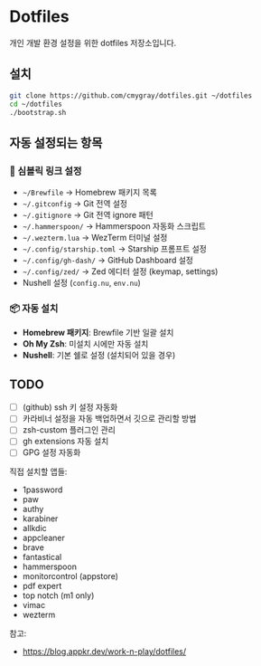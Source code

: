 # Dotfiles

개인 개발 환경 설정을 위한 dotfiles 저장소입니다.

## 설치

```bash
git clone https://github.com/cmygray/dotfiles.git ~/dotfiles
cd ~/dotfiles
./bootstrap.sh
```

## 자동 설정되는 항목

### 🔗 심볼릭 링크 설정
- `~/Brewfile` → Homebrew 패키지 목록
- `~/.gitconfig` → Git 전역 설정
- `~/.gitignore` → Git 전역 ignore 패턴
- `~/.hammerspoon/` → Hammerspoon 자동화 스크립트
- `~/.wezterm.lua` → WezTerm 터미널 설정
- `~/.config/starship.toml` → Starship 프롬프트 설정
- `~/.config/gh-dash/` → GitHub Dashboard 설정
- `~/.config/zed/` → Zed 에디터 설정 (keymap, settings)
- Nushell 설정 (`config.nu`, `env.nu`)

### 📦 자동 설치
- **Homebrew 패키지**: Brewfile 기반 일괄 설치
- **Oh My Zsh**: 미설치 시에만 자동 설치
- **Nushell**: 기본 쉘로 설정 (설치되어 있을 경우)

## TODO

- [ ] (github) ssh 키 설정 자동화
- [ ] 카라비너 설정을 자동 백업하면서 깃으로 관리할 방법
- [ ] zsh-custom 플러그인 관리
- [ ] gh extensions 자동 설치
- [ ] GPG 설정 자동화

직접 설치할 앱들:

- 1password
- paw
- authy
- karabiner
- allkdic
- appcleaner
- brave
- fantastical
- hammerspoon
- monitorcontrol (appstore)
- pdf expert
- top notch (m1 only)
- vimac
- wezterm

참고:

- https://blog.appkr.dev/work-n-play/dotfiles/

